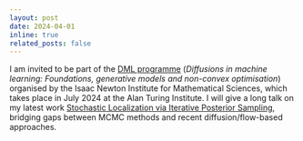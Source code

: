 ```yaml
---
layout: post
date: 2024-04-01
inline: true
related_posts: false
---
```



I am invited to be part of the [DML programme](https://www.newton.ac.uk/event/dml/) (*Diffusions in machine learning: Foundations, generative models and non-convex optimisation*) organised by the Isaac Newton Institute for Mathematical Sciences, which takes place in July 2024 at the Alan Turing Institute. I will give a long talk on my latest work [Stochastic Localization via Iterative Posterior Sampling](https://arxiv.org/abs/2402.10758), bridging gaps between MCMC methods and recent diffusion/flow-based approaches.

